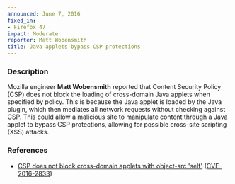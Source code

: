 ```yaml
---
announced: June 7, 2016
fixed_in:
- Firefox 47
impact: Moderate
reporter: Matt Wobensmith
title: Java applets bypass CSP protections
---
```


<h3>Description</h3>

<p>Mozilla engineer <strong>Matt Wobensmith</strong> reported that Content Security Policy
(CSP) does not block the loading of cross-domain Java applets when specified by policy.
This is because the Java applet is loaded by the Java plugin, which then mediates all
network requests without checking against CSP. This could allow a malicious site to
manipulate content through a Java applet to bypass CSP protections, allowing for possible
cross-site scripting (XSS) attacks.
</p>

<h3>References</h3>

<ul>
  <li><a href="https://bugzilla.mozilla.org/show_bug.cgi?id=908933">
       CSP does not block cross-domain applets with object-src 'self'</a>
(<a href="http://cve.mitre.org/cgi-bin/cvename.cgi?name=CVE-2016-2833"
class="ex-ref">CVE-2016-2833</a>)</li>
</ul>

